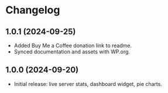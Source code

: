 # Changelog

## 1.0.1 (2024-09-25)
- Added Buy Me a Coffee donation link to readme.
- Synced documentation and assets with WP.org.

## 1.0.0 (2024-09-20)
- Initial release: live server stats, dashboard widget, pie charts.
